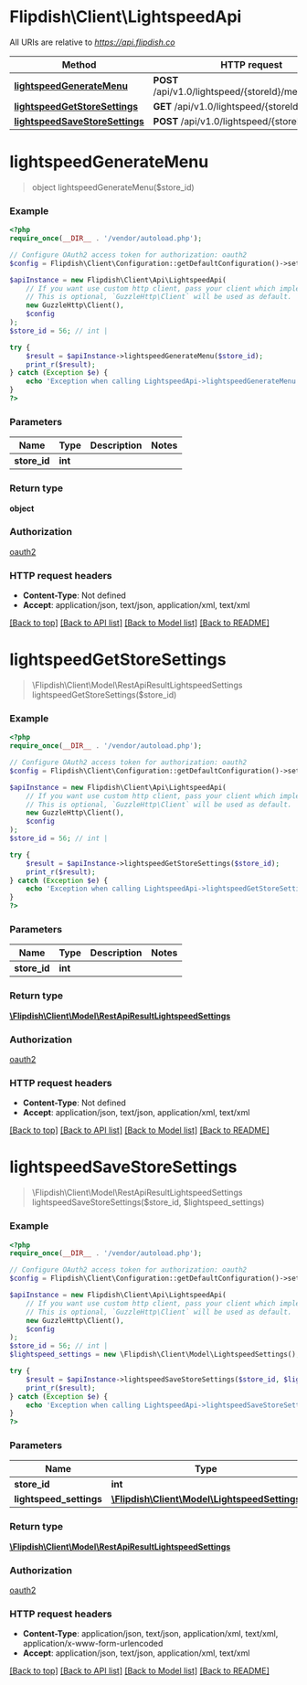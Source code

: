 # Flipdish\Client\LightspeedApi

All URIs are relative to *https://api.flipdish.co*

Method | HTTP request | Description
------------- | ------------- | -------------
[**lightspeedGenerateMenu**](LightspeedApi.md#lightspeedGenerateMenu) | **POST** /api/v1.0/lightspeed/{storeId}/menu/generate | 
[**lightspeedGetStoreSettings**](LightspeedApi.md#lightspeedGetStoreSettings) | **GET** /api/v1.0/lightspeed/{storeId}/settings | 
[**lightspeedSaveStoreSettings**](LightspeedApi.md#lightspeedSaveStoreSettings) | **POST** /api/v1.0/lightspeed/{storeId}/settings | 


# **lightspeedGenerateMenu**
> object lightspeedGenerateMenu($store_id)



### Example
```php
<?php
require_once(__DIR__ . '/vendor/autoload.php');

// Configure OAuth2 access token for authorization: oauth2
$config = Flipdish\Client\Configuration::getDefaultConfiguration()->setAccessToken('YOUR_ACCESS_TOKEN');

$apiInstance = new Flipdish\Client\Api\LightspeedApi(
    // If you want use custom http client, pass your client which implements `GuzzleHttp\ClientInterface`.
    // This is optional, `GuzzleHttp\Client` will be used as default.
    new GuzzleHttp\Client(),
    $config
);
$store_id = 56; // int | 

try {
    $result = $apiInstance->lightspeedGenerateMenu($store_id);
    print_r($result);
} catch (Exception $e) {
    echo 'Exception when calling LightspeedApi->lightspeedGenerateMenu: ', $e->getMessage(), PHP_EOL;
}
?>
```

### Parameters

Name | Type | Description  | Notes
------------- | ------------- | ------------- | -------------
 **store_id** | **int**|  |

### Return type

**object**

### Authorization

[oauth2](../../README.md#oauth2)

### HTTP request headers

 - **Content-Type**: Not defined
 - **Accept**: application/json, text/json, application/xml, text/xml

[[Back to top]](#) [[Back to API list]](../../README.md#documentation-for-api-endpoints) [[Back to Model list]](../../README.md#documentation-for-models) [[Back to README]](../../README.md)

# **lightspeedGetStoreSettings**
> \Flipdish\Client\Model\RestApiResultLightspeedSettings lightspeedGetStoreSettings($store_id)



### Example
```php
<?php
require_once(__DIR__ . '/vendor/autoload.php');

// Configure OAuth2 access token for authorization: oauth2
$config = Flipdish\Client\Configuration::getDefaultConfiguration()->setAccessToken('YOUR_ACCESS_TOKEN');

$apiInstance = new Flipdish\Client\Api\LightspeedApi(
    // If you want use custom http client, pass your client which implements `GuzzleHttp\ClientInterface`.
    // This is optional, `GuzzleHttp\Client` will be used as default.
    new GuzzleHttp\Client(),
    $config
);
$store_id = 56; // int | 

try {
    $result = $apiInstance->lightspeedGetStoreSettings($store_id);
    print_r($result);
} catch (Exception $e) {
    echo 'Exception when calling LightspeedApi->lightspeedGetStoreSettings: ', $e->getMessage(), PHP_EOL;
}
?>
```

### Parameters

Name | Type | Description  | Notes
------------- | ------------- | ------------- | -------------
 **store_id** | **int**|  |

### Return type

[**\Flipdish\Client\Model\RestApiResultLightspeedSettings**](../Model/RestApiResultLightspeedSettings.md)

### Authorization

[oauth2](../../README.md#oauth2)

### HTTP request headers

 - **Content-Type**: Not defined
 - **Accept**: application/json, text/json, application/xml, text/xml

[[Back to top]](#) [[Back to API list]](../../README.md#documentation-for-api-endpoints) [[Back to Model list]](../../README.md#documentation-for-models) [[Back to README]](../../README.md)

# **lightspeedSaveStoreSettings**
> \Flipdish\Client\Model\RestApiResultLightspeedSettings lightspeedSaveStoreSettings($store_id, $lightspeed_settings)



### Example
```php
<?php
require_once(__DIR__ . '/vendor/autoload.php');

// Configure OAuth2 access token for authorization: oauth2
$config = Flipdish\Client\Configuration::getDefaultConfiguration()->setAccessToken('YOUR_ACCESS_TOKEN');

$apiInstance = new Flipdish\Client\Api\LightspeedApi(
    // If you want use custom http client, pass your client which implements `GuzzleHttp\ClientInterface`.
    // This is optional, `GuzzleHttp\Client` will be used as default.
    new GuzzleHttp\Client(),
    $config
);
$store_id = 56; // int | 
$lightspeed_settings = new \Flipdish\Client\Model\LightspeedSettings(); // \Flipdish\Client\Model\LightspeedSettings | 

try {
    $result = $apiInstance->lightspeedSaveStoreSettings($store_id, $lightspeed_settings);
    print_r($result);
} catch (Exception $e) {
    echo 'Exception when calling LightspeedApi->lightspeedSaveStoreSettings: ', $e->getMessage(), PHP_EOL;
}
?>
```

### Parameters

Name | Type | Description  | Notes
------------- | ------------- | ------------- | -------------
 **store_id** | **int**|  |
 **lightspeed_settings** | [**\Flipdish\Client\Model\LightspeedSettings**](../Model/LightspeedSettings.md)|  |

### Return type

[**\Flipdish\Client\Model\RestApiResultLightspeedSettings**](../Model/RestApiResultLightspeedSettings.md)

### Authorization

[oauth2](../../README.md#oauth2)

### HTTP request headers

 - **Content-Type**: application/json, text/json, application/xml, text/xml, application/x-www-form-urlencoded
 - **Accept**: application/json, text/json, application/xml, text/xml

[[Back to top]](#) [[Back to API list]](../../README.md#documentation-for-api-endpoints) [[Back to Model list]](../../README.md#documentation-for-models) [[Back to README]](../../README.md)

